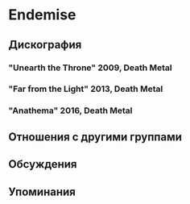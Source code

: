 # Endemise



## Дискография

### "Unearth the Throne" 2009, Death Metal



### "Far from the Light" 2013, Death Metal



### "Anathema" 2016, Death Metal




## Отношения с другими группами


## Обсуждения


## Упоминания

